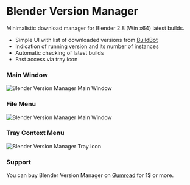 # Blender Version Manager
Minimalistic download manager for Blender 2.8 (Win x64) latest builds.

* Simple UI with list of downloaded versions from [BuildBot](https://builder.blender.org/download/)
* Indication of running version and its number of instances
* Automatic checking of latest builds
* Fast access via tray icon

### Main Window
![Blender Version Manager Main Window](https://i.imgur.com/VKLWqwM.png)

### File Menu
![Blender Version Manager Main Window](https://i.imgur.com/hAxqp7s.png)

### Tray Context Menu
![Blender Version Manager Tray Icon](https://i.imgur.com/gHHU09Y.png)

### Support
You can buy Blender Version Manager on [Gumroad](https://gumroad.com/products/jyIzM) for 1$ or more.
